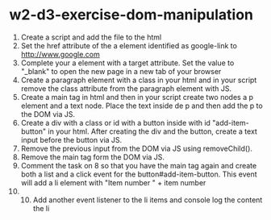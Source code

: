 # w2-d3-exercise-dom-manipulation

1. Create a script and add the file to the html
2. Set the href attribute of the a element identified as google-link to http://www.google.com
3. Complete your a element with a target attribute. Set the value to "\_blank" to open the new page in a new tab of your browser
4. Create a paragraph element with a class in your html and in your script remove the class attribute from the paragraph element with JS.
5. Create a main tag in html and then in your script create two nodes a p element and a text node. Place the text inside de p and then add the p to the DOM via JS.
6. Create a div with a class or id with a button inside with id "add-item-button" in your html. After creating the div and the button, create a text input before the button via JS.
7. Remove the previous input from the DOM via JS using removeChild().
8. Remove the main tag form the DOM via JS.
9. Comment the task on 8 so that you have the main tag again and create both a list and a click event for the button#add-item-button. This event will add a li element with "Item number " + item number
10. 10. Add another event listener to the li items and console log the content the li

